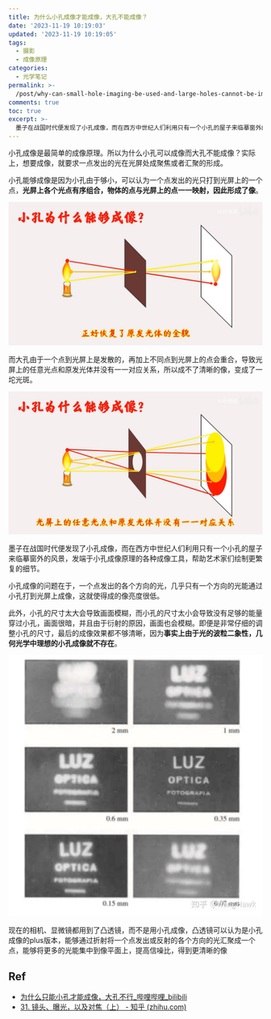 ```yaml
---
title: 为什么小孔成像才能成像，大孔不能成像？
date: '2023-11-19 10:19:03'
updated: '2023-11-19 10:19:05'
tags:
  - 摄影
  - 成像原理
categories:
  - 光学笔记
permalink: >-
  /post/why-can-small-hole-imaging-be-used-and-large-holes-cannot-be-imaged-z2rx7bz.html
comments: true
toc: true
excerpt: >-
  墨子在战国时代便发现了小孔成像，而在西方中世纪人们利用只有一个小孔的屋子来临摹窗外的风景，发端于小孔成像原理的各种成像工具，帮助艺术家们绘制更繁复的细节。小孔成像是最简单的成像原理。所以为什么小孔可以成像而大孔不能成像？实际上，想要成像，就要求一点发出的光在光屏处成聚焦或者汇聚的形成。
---
```




小孔成像是最简单的成像原理。所以为什么小孔可以成像而大孔不能成像？实际上，想要成像，就要求一点发出的光在光屏处成聚焦或者汇聚的形成。

小孔能够成像是因为小孔由于够小，可以认为一个点发出的光只打到光屏上的一个点，<span style="font-weight: bold;" data-type="strong">光屏上各个光点有序组合，物体的点与光屏上的点一一映射，因此形成了像</span>。

​![BV1AR4y1J7P5_017515](https://raw.githubusercontent.com/Achuan-2/PicBed/pic/assets/202311191020273.jpg)​

而大孔由于一个点到光屏上是发散的，再加上不同点到光屏上的点会重合，导致光屏上的任意光点和原发光体并没有一一对应关系，所以成不了清晰的像，变成了一坨光斑。

​![BV1AR4y1J7P5_009426](https://raw.githubusercontent.com/Achuan-2/PicBed/pic/assets/202311191019672.jpg)​

墨子在战国时代便发现了小孔成像，而在西方中世纪人们利用只有一个小孔的屋子来临摹窗外的风景，发端于小孔成像原理的各种成像工具，帮助艺术家们绘制更繁复的细节。

小孔成像的问题在于，一个点发出的各个方向的光，几乎只有一个方向的光能通过小孔打到光屏上成像，这就使得成的像亮度很低。

此外，小孔的尺寸太大会导致画面模糊，而小孔的尺寸太小会导致没有足够的能量穿过小孔，画面很暗，并且由于衍射的原因，画面也会模糊。即便是非常仔细的调整小孔的尺寸，最后的成像效果都不够清晰，因为<span style="font-weight: bold;" data-type="strong">事实上由于光的波粒二象性，几何光学中理想的小孔成像就不存在</span>。

​![image](https://raw.githubusercontent.com/Achuan-2/PicBed/pic/assets/202311191018991.png)​

现在的相机、显微镜都用到了凸透镜，而不是用小孔成像，凸透镜可以认为是小孔成像的plus版本，能够通过折射将一个点发出或反射的各个方向的光汇聚成一个点，能够将更多的光能集中到像平面上，提高信噪比，得到更清晰的像

## Ref

* [为什么只能小孔才能成像，大孔不行_哔哩哔哩_bilibili](https://www.bilibili.com/video/BV1AR4y1J7P5/?vd_source=b4a1fcb6dce305e26d8d16d9cbb71304)
* [31. 镜头、曝光，以及对焦（上） - 知乎 (zhihu.com)](https://zhuanlan.zhihu.com/p/97542357)
